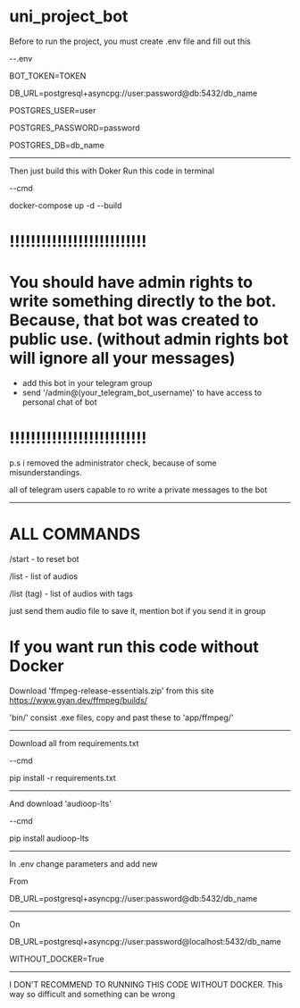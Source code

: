 # uni_project_bot

Before to run the project, you must create .env file and fill out this

--.env

 BOT_TOKEN=TOKEN

 DB_URL=postgresql+asyncpg://user:password@db:5432/db_name 

 POSTGRES_USER=user 

 POSTGRES_PASSWORD=password 

 POSTGRES_DB=db_name

----

Then just build this with Doker
Run this code in terminal


--cmd


docker-compose up -d --build

# !!!!!!!!!!!!!!!!!!!!!!!!!!

# You should have admin rights to write something directly to the bot. Because, that bot was created to public use. (without admin rights bot will ignore all your messages)

- add this bot in your telegram group
- send '/admin@(your_telegram_bot_username)' to have access to personal chat of bot


# !!!!!!!!!!!!!!!!!!!!!!!!!!
p.s i removed the administrator check, because of some misunderstandings.

all of telegram users capable to ro write a private messages to the bot 


----


# ALL COMMANDS

/start - to reset bot

/list - list of audios

/list (tag) - list of audios with tags


just send them audio file to save it, mention bot if you send it in group









# If you want run this code without Docker
Download 'ffmpeg-release-essentials.zip' from this site
https://www.gyan.dev/ffmpeg/builds/

'bin/' consist .exe files, copy and past these to 'app/ffmpeg/'

----
Download all from requirements.txt

--cmd

pip install -r requirements.txt

----
And download 'audioop-lts'

--cmd

pip install audioop-lts

----

In .env change parameters and add new

From

DB_URL=postgresql+asyncpg://user:password@db:5432/db_name 

----
On

DB_URL=postgresql+asyncpg://user:password@localhost:5432/db_name

WITHOUT_DOCKER=True

----

I DON'T RECOMMEND TO RUNNING THIS CODE WITHOUT DOCKER.
This way so difficult and something can be wrong




